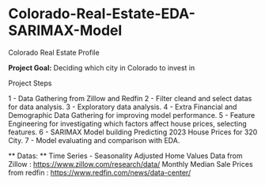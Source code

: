# Colorado-Real-Estate-EDA-SARIMAX-Model

Colorado Real Estate Profile 

**Project Goal:**
Deciding which city in Colorado to invest in

Project Steps

1 - Data Gathering from Zillow and Redfin
2 - Filter cleand and select datas for data analysis.
3 - Exploratory data analysis.
4 - Extra Financial and Demographic Data Gathering for improving model performance.
5 - Feature Engineering for investigating which factors affect house prices, selecting features.
6 - SARIMAX Model building Predicting 2023 House Prices for 320 City.
7 - Model evaluating and comparison with EDA. 

** Datas: **
Time Series - Seasonality Adjusted Home Values Data from Zillow : https://www.zillow.com/research/data/
Monthly Median Sale Prices from redfin : https://www.redfin.com/news/data-center/


 
